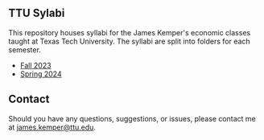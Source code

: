 ## TTU Sylabi

This repository houses syllabi for the James Kemper's economic classes taught at Texas Tech University. The syllabi are split into folders for each semester.

- [Fall 2023](https://github.com/jameskemper/TTU_syllabi/tree/main/Fall%202023) 
- [Spring 2024](https://github.com/jameskemper/TTU_syllabi/tree/main/Fall%202024) 



## Contact

Should you have any questions, suggestions, or issues, please contact me at [james.kemper@ttu.edu](mailto:james.kemper@ttu.edu).
